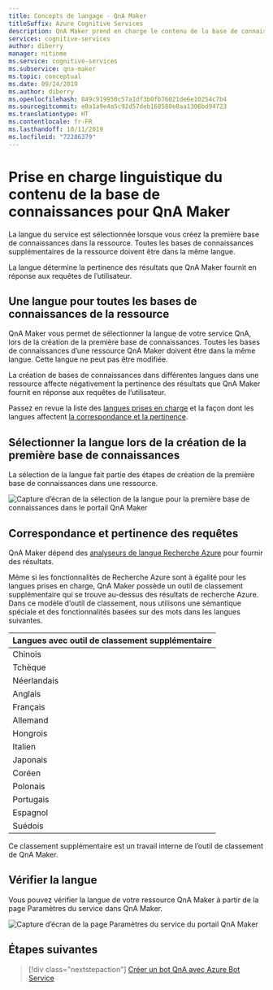```yaml
---
title: Concepts de langage - QnA Maker
titleSuffix: Azure Cognitive Services
description: QnA Maker prend en charge le contenu de la base de connaissances dans de nombreuses langues. Toutefois, chaque service QnA Maker doit être réservé à une seule langue. La première base de connaissances créée ciblant un service QnA Maker particulier définit la langue de ce service.
services: cognitive-services
author: diberry
manager: nitinme
ms.service: cognitive-services
ms.subservice: qna-maker
ms.topic: conceptual
ms.date: 09/24/2019
ms.author: diberry
ms.openlocfilehash: 849c919950c57a1df3b0fb76021de6e10254c7b4
ms.sourcegitcommit: e0a1a9e4a5c92d57deb168580e8aa1306bd94723
ms.translationtype: HT
ms.contentlocale: fr-FR
ms.lasthandoff: 10/11/2019
ms.locfileid: "72286379"
---
```

# <a name="language-support-of-knowledge-base-content-for-qna-maker"></a>Prise en charge linguistique du contenu de la base de connaissances pour QnA Maker

La langue du service est sélectionnée lorsque vous créez la première base de connaissances dans la ressource. Toutes les bases de connaissances supplémentaires de la ressource doivent être dans la même langue. 

La langue détermine la pertinence des résultats que QnA Maker fournit en réponse aux requêtes de l’utilisateur.

## <a name="one-language-for-all-knowledge-bases-in-resource"></a>Une langue pour toutes les bases de connaissances de la ressource

QnA Maker vous permet de sélectionner la langue de votre service QnA, lors de la création de la première base de connaissances. Toutes les bases de connaissances d’une ressource QnA Maker doivent être dans la même langue. Cette langue ne peut pas être modifiée.

La création de bases de connaissances dans différentes langues dans une ressource affecte négativement la pertinence des résultats que QnA Maker fournit en réponse aux requêtes de l’utilisateur.

Passez en revue la liste des [langues prises en charge](../overview/language-support.md#languages-supported) et la façon dont les langues affectent [la correspondance et la pertinence](#query-matching-and-relevance). 

## <a name="select-language-when-creating-first-knowledge-base"></a>Sélectionner la langue lors de la création de la première base de connaissances

La sélection de la langue fait partie des étapes de création de la première base de connaissances dans une ressource. 

![Capture d’écran de la sélection de la langue pour la première base de connaissances dans le portail QnA Maker](../media/language-support/select-language-when-creating-knowledge-base.png)

## <a name="query-matching-and-relevance"></a>Correspondance et pertinence des requêtes
QnA Maker dépend des [analyseurs de langue Recherche Azure](https://docs.microsoft.com/rest/api/searchservice/language-support) pour fournir des résultats. 

Même si les fonctionnalités de Recherche Azure sont à égalité pour les langues prises en charge, QnA Maker possède un outil de classement supplémentaire qui se trouve au-dessus des résultats de recherche Azure. Dans ce modèle d’outil de classement, nous utilisons une sémantique spéciale et des fonctionnalités basées sur des mots dans les langues suivantes. 

|Langues avec outil de classement supplémentaire|
|--|
|Chinois|
|Tchèque|
|Néerlandais|
|Anglais|
|Français|
|Allemand|
|Hongrois|
|Italien|
|Japonais|
|Coréen|
|Polonais|
|Portugais|
|Espagnol|
|Suédois|

Ce classement supplémentaire est un travail interne de l’outil de classement de QnA Maker.

## <a name="verify-language"></a>Vérifier la langue

Vous pouvez vérifier la langue de votre ressource QnA Maker à partir de la page Paramètres du service dans QnA Maker.

![Capture d’écran de la page Paramètres du service du portail QnA Maker](../media/language-support/language-knowledge-base.png) 


## <a name="next-steps"></a>Étapes suivantes

> [!div class="nextstepaction"]
> [Créer un bot QnA avec Azure Bot Service](../Tutorials/create-qna-bot.md)
